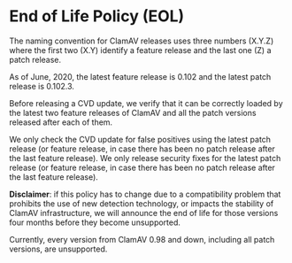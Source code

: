 # End of Life Policy (EOL)

The naming convention for ClamAV releases uses three numbers (X.Y.Z) where the first two (X.Y) identify a feature release and the last one (Z) a patch release.

As of June, 2020, the latest feature release is 0.102 and the latest patch release is 0.102.3.

Before releasing a CVD update, we verify that it can be correctly loaded by the latest two feature releases of ClamAV and all the patch versions released after each of them.

We only check the CVD update for false positives using the latest patch release (or feature release, in case there has been no patch release after the last feature release).
We only release security fixes for the latest patch release (or feature release, in case there has been no patch release after the last feature release).

**Disclaimer**: if this policy has to change due to a compatibility problem that prohibits the use of new detection technology, or impacts the stability of ClamAV infrastructure, we will announce the end of life for those versions four months before they become unsupported.

Currently, every version from ClamAV 0.98 and down, including all patch versions, are unsupported.
